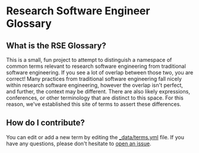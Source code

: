 # Research Software Engineer Glossary

## What is the RSE Glossary?

This is a small, fun project to attempt to distinguish a namespace of common
terms relevant to research software engineering from traditional software engineering.
If you see a lot of overlap between those two, you are correct! Many practices 
from traditional software engineering fall nicely within research software
engineering, however the overlap isn't perfect, and further, the context 
may be different. There are also likely expressions, conferences, or other
terminology that are distinct to this space. For this reason, we've 
established this site of terms to assert these differences.

## How do I contribute?

You can edit or add a new term by editing the [_data/terms.yml](_data/terms.yml)
file. If you have any questions, please don't hesitate to [open an issue](https://www.github.com/usrse/rse-glossary/issues).

